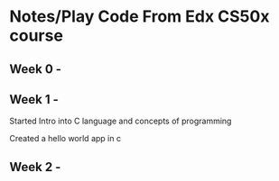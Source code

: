 # Notes/Play Code From Edx CS50x course

## Week 0 -

## Week 1 -

Started Intro into C language and concepts of programming

Created a hello world app in c

## Week 2 -
